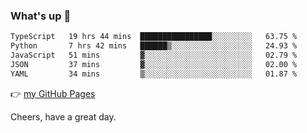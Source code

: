 ### What's up 👋

<!--START_SECTION:waka-->

```txt
TypeScript   19 hrs 44 mins  ████████████████░░░░░░░░░   63.75 %
Python       7 hrs 42 mins   ██████▒░░░░░░░░░░░░░░░░░░   24.93 %
JavaScript   51 mins         ▓░░░░░░░░░░░░░░░░░░░░░░░░   02.79 %
JSON         37 mins         ▓░░░░░░░░░░░░░░░░░░░░░░░░   02.00 %
YAML         34 mins         ▒░░░░░░░░░░░░░░░░░░░░░░░░   01.87 %
```

<!--END_SECTION:waka-->

👉 [my GitHub Pages](https://ykzhukian.github.io)

Cheers, have a great day.

